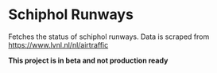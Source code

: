 Schiphol Runways
================

Fetches the status of schiphol runways. Data is scraped from https://www.lvnl.nl/nl/airtraffic

**This project is in beta and not production ready**